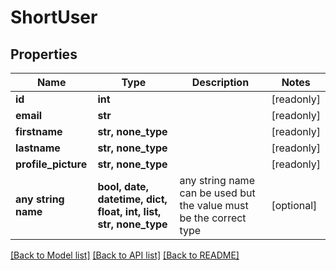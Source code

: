 # ShortUser


## Properties
Name | Type | Description | Notes
------------ | ------------- | ------------- | -------------
**id** | **int** |  | [readonly] 
**email** | **str** |  | [readonly] 
**firstname** | **str, none_type** |  | [readonly] 
**lastname** | **str, none_type** |  | [readonly] 
**profile_picture** | **str, none_type** |  | [readonly] 
**any string name** | **bool, date, datetime, dict, float, int, list, str, none_type** | any string name can be used but the value must be the correct type | [optional]

[[Back to Model list]](../README.md#documentation-for-models) [[Back to API list]](../README.md#documentation-for-api-endpoints) [[Back to README]](../README.md)



